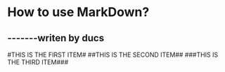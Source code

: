 How to use MarkDown?
===
-------writen by ducs
---

#THIS IS THE FIRST ITEM#
##THIS IS THE SECOND ITEM##
###THIS IS THE THIRD ITEM###
